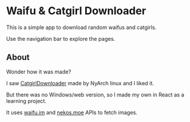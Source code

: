 
# Waifu & Catgirl Downloader

This is a simple app to download random waifus and catgirls.

Use the navigation bar to explore the pages.

## About

Wonder how it was made?

I saw [CatgirlDownloader](https://github.com/NyarchLinux/CatgirlDownloader/tree/master) made by NyArch linux and I liked it.

But there was no Windows/web version, so I made my own in React as a learning project.

It uses [waifu.im](https://waifu.im/docs) and [nekos.moe](https://docs.nekos.moe/) APIs to fetch images.
